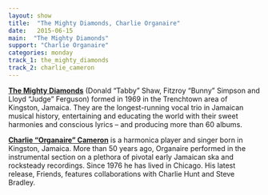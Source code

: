 ```yaml
---
layout: show
title:  "The Mighty Diamonds, Charlie Organaire"
date:   2015-06-15
main:  "The Mighty Diamonds"
support: "Charlie Organaire"
categories: monday
track_1: the_mighty_diamonds
track_2: charlie_cameron
---
```


**[The Mighty Diamonds](http://facebook.com/themightydiamonds "The Mighty Diamonds")** (Donald “Tabby” Shaw, Fitzroy “Bunny” Simpson and Lloyd “Judge” Ferguson) formed in 1969 in the Trenchtown area of Kingston, Jamaica. They are the longest-running vocal trio in Jamaican musical history, entertaining and educating the world with their sweet harmonies and conscious lyrics – and producing more than 60 albums.

**[Charlie “Organaire” Cameron](http://charlescameron.org "Charlie Cameron")** is a harmonica player and singer born in Kingston, Jamaica. More than 50 years ago, Organaire performed in the instrumental section on a plethora of pivotal early Jamaican ska and rocksteady recordings. Since 1976 he has lived in Chicago. His latest release, Friends, features collaborations with Charlie Hunt and Steve Bradley.